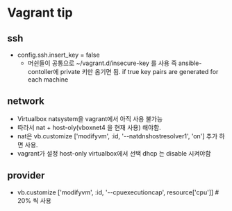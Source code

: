 # Vagrant tip

## ssh

* config.ssh.insert_key = false
  * 머쉰들이 공통으로 ~/vagrant.d/insecure-key 를 사용 즉 ansible-contoller에 private 키만 옴기면 됨.   if true key pairs are generated for each machine

## network

* Virtualbox natsystem을 vagrant에서 아직 사용 불가능
* 따라서 nat + host-oly(vboxnet4 을 현재 사용) 해야함.
* nat은  vb.customize ['modifyvm', :id, '--natdnshostresolver1', 'on']  추가 하면 사용.
* vagrant가 설정 host-only virtualbox에서 선택 dhcp 는 disable 시켜야함

## provider

* vb.customize ['modifyvm', :id, '--cpuexecutioncap', resource['cpu']] # 20% 씩 사용
